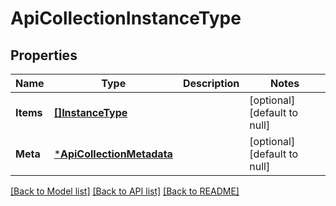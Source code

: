 # ApiCollectionInstanceType

## Properties
Name | Type | Description | Notes
------------ | ------------- | ------------- | -------------
**Items** | [**[]InstanceType**](InstanceType.md) |  | [optional] [default to null]
**Meta** | [***ApiCollectionMetadata**](ApiCollectionMetadata.md) |  | [optional] [default to null]

[[Back to Model list]](../README.md#documentation-for-models) [[Back to API list]](../README.md#documentation-for-api-endpoints) [[Back to README]](../README.md)


